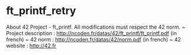 # ft_printf_retry
About  42 Project - ft_printf.  All modifications must respect the 42 norm.  ~ Project description : http://ncoden.fr/datas/42/ft_printf/ft_printf.pdf (in french) ~ 42 norm : http://ncoden.fr/datas/42/norm.pdf (in french) ~ 42 website : http://42.fr
